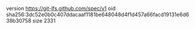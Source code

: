 version https://git-lfs.github.com/spec/v1
oid sha256:3dc52e0b0c407ddacaaf1181be648048d4f1d457a66facd19131e6d638b30758
size 2331
